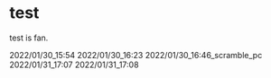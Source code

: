 # test
test is fan.

2022/01/30_15:54
2022/01/30_16:23
2022/01/30_16:46_scramble_pc
2022/01/31_17:07
2022/01/31_17:08

